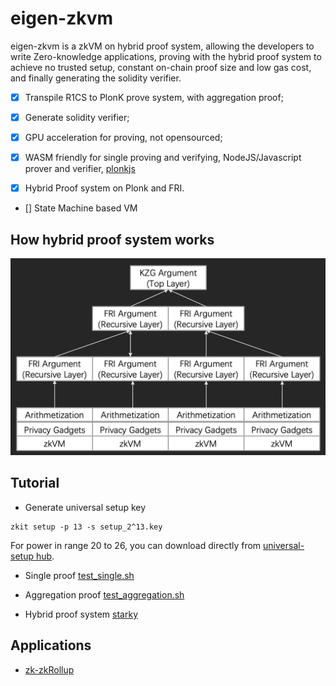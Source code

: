 # eigen-zkvm

eigen-zkvm is a zkVM on hybrid proof system, allowing the developers to write Zero-knowledge applications, proving with the hybrid proof system to achieve no trusted setup, constant on-chain proof size and low gas cost, and finally generating the solidity verifier.

- [x] Transpile R1CS to PlonK prove system, with aggregation proof;

- [x] Generate solidity verifier;

- [x] GPU acceleration for proving, not opensourced; 

- [x] WASM friendly for single proving and verifying, NodeJS/Javascript prover and verifier, [plonkjs](https://github.com/0xEigenLabs/plonkjs)

- [x] Hybrid Proof system on Plonk and FRI.

- [] State Machine based VM

## How hybrid proof system works

![mixed-proof-system](./docs/mixed-proof-system.png)

## Tutorial
* Generate universal setup key
```
zkit setup -p 13 -s setup_2^13.key
```
For power in range 20 to 26, you can download directly from [universal-setup hub](https://universal-setup.ams3.digitaloceanspaces.com).

* Single proof
[test_single.sh](./test/test_single.sh)

* Aggregation proof
[test_aggregation.sh](./test/test_aggregation.sh)

* Hybrid proof system
[starky](./starky)

## Applications
* [zk-zkRollup](https://github.com/0xEigenLabs/zk-zkrollup)
